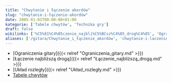```yaml
---
title: "Chwytanie i łączenie akordów"
slug: "chwytanie-i-łączenie-akordów"
date: 2005-01-01T00:00:00+01:00
kategorie: ['Tabele chwytów', 'Technika gry']
draft: false
wikilinks: ['%C5%81%C4%85czenie_najbli%C5%BCsz%C4%85_drog%C4%85', 'Ograniczenia_gitary', 'Uk%C5%82ad_rozleg%C5%82y']
aliases: ['/gitara/Chwytanie_i_łączenie_akordów', 'chwytanie-i-laczenie-akordow']
---
```

  - [Ograniczenia gitary]({{< relref "Ograniczenia_gitary.md" >}})
  - [Łączenie najbliższą drogą]({{< relref "Łączenie_najbliższą_drogą.md" >}})
  - [Układ rozległy]({{< relref "Układ_rozległy.md" >}})
  - [Tabele chwytów](/kategorie/tabele-chwytów "Kategoria Tabele chwytów")

